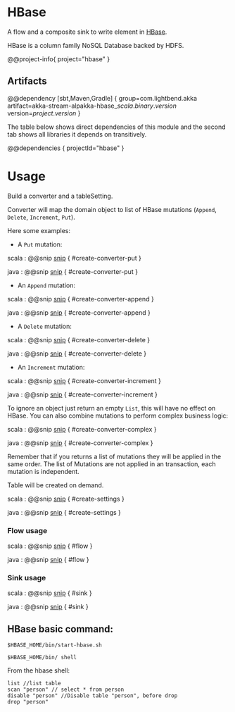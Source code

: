 # HBase

A flow and a composite sink to write element in [HBase](http://hbase.apache.org).

HBase is a column family NoSQL Database backed by HDFS.

@@project-info{ project="hbase" }

## Artifacts

@@dependency [sbt,Maven,Gradle] {
  group=com.lightbend.akka
  artifact=akka-stream-alpakka-hbase_$scala.binary.version$
  version=$project.version$
}

The table below shows direct dependencies of this module and the second tab shows all libraries it depends on transitively.

@@dependencies { projectId="hbase" }


# Usage

Build a converter and a tableSetting.

Converter will map the domain object to list of HBase mutations (`Append`, `Delete`, `Increment`, `Put`).

Here some examples:

- A `Put` mutation:

scala
:   @@snip [snip](/hbase/src/test/scala/akka/stream/alpakka/hbase/scaladsl/HBaseStageSpec.scala) { #create-converter-put }

java
:   @@snip [snip](/hbase/src/test/java/akka/stream/alpakka/hbase/javadsl/HBaseStageTest.java) { #create-converter-put }

- An `Append` mutation:

scala
:   @@snip [snip](/hbase/src/test/scala/akka/stream/alpakka/hbase/scaladsl/HBaseStageSpec.scala) { #create-converter-append }

java
:   @@snip [snip](/hbase/src/test/java/akka/stream/alpakka/hbase/javadsl/HBaseStageTest.java) { #create-converter-append }

- A `Delete` mutation:

scala
:   @@snip [snip](/hbase/src/test/scala/akka/stream/alpakka/hbase/scaladsl/HBaseStageSpec.scala) { #create-converter-delete }

java
:   @@snip [snip](/hbase/src/test/java/akka/stream/alpakka/hbase/javadsl/HBaseStageTest.java) { #create-converter-delete }

- An `Increment` mutation:

scala
:   @@snip [snip](/hbase/src/test/scala/akka/stream/alpakka/hbase/scaladsl/HBaseStageSpec.scala) { #create-converter-increment }

java
:   @@snip [snip](/hbase/src/test/java/akka/stream/alpakka/hbase/javadsl/HBaseStageTest.java) { #create-converter-increment }


To ignore an object just return an empty `List`, this will have no effect on HBase.
You can also combine mutations to perform complex business logic:

scala
:   @@snip [snip](/hbase/src/test/scala/akka/stream/alpakka/hbase/scaladsl/HBaseStageSpec.scala) { #create-converter-complex }

java
:   @@snip [snip](/hbase/src/test/java/akka/stream/alpakka/hbase/javadsl/HBaseStageTest.java) { #create-converter-complex }

Remember that if you returns a list of mutations they will be applied in the same order.
The list of Mutations are not applied in an transaction, each mutation is independent.

Table will be created on demand.

scala
:   @@snip [snip](/hbase/src/test/scala/akka/stream/alpakka/hbase/scaladsl/HBaseStageSpec.scala) { #create-settings }

java
:   @@snip [snip](/hbase/src/test/java/akka/stream/alpakka/hbase/javadsl/HBaseStageTest.java) { #create-settings }

### Flow usage 

scala
: @@snip [snip](/hbase/src/test/scala/akka/stream/alpakka/hbase/scaladsl/HBaseStageSpec.scala) { #flow }

java
: @@snip [snip](/hbase/src/test/java/akka/stream/alpakka/hbase/javadsl/HBaseStageTest.java) { #flow }


### Sink usage

scala
: @@snip [snip](/hbase/src/test/scala/akka/stream/alpakka/hbase/scaladsl/HBaseStageSpec.scala) { #sink }

java
: @@snip [snip](/hbase/src/test/java/akka/stream/alpakka/hbase/javadsl/HBaseStageTest.java) { #sink }

## HBase basic command:

```
$HBASE_HOME/bin/start-hbase.sh

$HBASE_HOME/bin/ shell

```

From the hbase shell:

```
list //list table
scan "person" // select * from person
disable "person" //Disable table "person", before drop
drop "person" 
```
